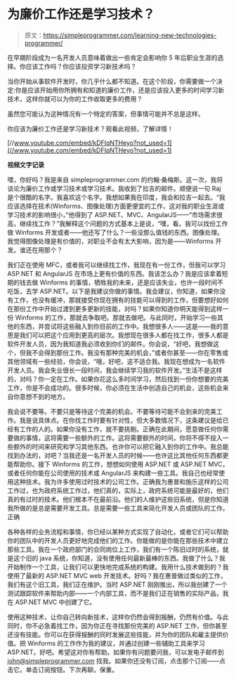 # 为廉价工作还是学习技术？

> 原文：<https://simpleprogrammer.com/learning-new-technologies-programmer/>

在早期阶段成为一名开发人员意味着做出一些肯定会影响你 5 年后职业生涯的选择。你应该工作吗？你应该投资学习新技术吗？

当你开始从事软件开发时，你几乎什么都不知道。在这个阶段，你需要做一个决定:你是应该开始用你所拥有和知道的廉价工作，还是应该投入更多的时间学习新技术，这样你就可以为你的工作收取更多的费用？

虽然您可能认为这种情况有一个特定的答案，但事情可能并不总是这样。

你应该为廉价工作还是学习新技术？观看此视频，了解详情！

[//www.youtube.com/embed/kDFIqNTHeyo?not_used=1](//www.youtube.com/embed/kDFIqNTHeyo?not_used=1)

**视频文字记录**

嘿，你好吗？我是来自 simpleprogrammer.com 的约翰·桑梅斯。这一次，我将谈论为廉价工作或学习技术或学习技术。我收到了拉吉的邮件。顺便说一句 Raj 是个很酷的名字。我喜欢这个名字。我想如果我在印度，我会和拉吉一起去。“我应该选择在技术(Winforms、图像处理)方面更便宜的工作，这对我的职业生涯或学习技术的影响很小，”他得到了 ASP.NET、MVC、AngularJS——“市场需求很高，继续找工作？”我解释这个问题的方式基本上是说，“嘿，看。我可以找份工作做 Winforms 开发或者——他还写了什么？一些没那么值钱的东西。图像处理。我觉得图像处理是有价值的，对职业不会有太大影响，因为是——Winforms 开发。谁还在用那个？

我们正在使用 MFC，或者我可以继续找工作，我现在有一份工作，但我可以学习 ASP.NET 和 AngularJS 在市场上更有价值的东西。我该怎么办？我是应该拿着短期的钱去做 Winforms 的事情，牺牲我的未来，还是应该失业，也许一段时间不吃饭，去学 ASP.NET。以下是我建议你做的事情。我会建议，你知道，如果你没有工作，也没有缓冲，那就接受你现在拥有的技能可以得到的工作，但要想好如何在那份工作中开始过渡到更多更新的技能，对吗？如果你知道你明天能得到这样一份 Winforms 的工作，那就去争取吧。那就去做吧。与此同时，开始学习一些其他的东西，并尝试将这些融入到你目前的工作中。我想很多人——这是——我的意思是我们可以把这个应用到更高的层次。我想现在很多人都在找工作，很多人都是软件开发人员，因为我知道我必须收到你们的邮件。你会说，“好吧，我想做这个，但我不会得到那份工作。我没有那种完美的机会，”或者你甚至——你在零售或其他领域有一些经验，你会说，“哦，好吧，这不适合我。我现在想成为一名软件开发人员。我会失业很长一段时间，我会继续学习我的软件开发。”生活不是这样的，对吗？你一定在工作。如果你花这么多时间学习，然后找到一份你想要的完美工作，你是不会成功的。很多时候，你必须在生活中创造自己的机会，这些机会来自你意想不到的地方。

我会说不要等。不要只是等待这个完美的机会。不要等待可能不会到来的完美工作。我是说具体点。在你找工作时要有针对性，但大多数情况下，这条建议是给已经有工作的人的。如果你没有工作，就不要挑剔。正确在此期间，愿意做任何你需要做的事情，这将需要一些额外的工作。这将需要额外的时间，你将不得不投入一些额外的时间来研究和学习其他东西。也许你可以把它融入到你的工作中。我总能找到办法的，对吧？当我还是一名开发人员的时候——也许这比其他任何东西都更能帮助你。接下 Winforms 的工作，想想如何使用 ASP.NET 或 ASP.NET MVC，或者任何你能在公司使用的技术或 AngularJS 来构建一些工具。我自己也经常使用这种技术。我为许多使用过时技术的公司工作。正确我为惠普和施乐这样的公司工作过，也为政府系统工作过，他们真的，实际上，政府系统可能是最好的，他们真的有过时的技术。他们根本不在最前沿。他们的人维护这些旧系统，但是你知道我所做的是总是需要开发工具。总是需要一些工具来简化开发人员或团队的工作。正确

各种各样的业务流程和事情，你已经以某种方式实现了自动化，或者它们可以帮助你的团队中的开发人员更好地完成他们的工作。你能做的是你能在那些技术中建立那些工具。我在一个政府部门的合同岗位上工作，我们有一个陈旧过时的系统，就是这个旧的 java 系统，你知道，没有使用任何最新最棒的东西。我做了什么？我开始制作一个工具，让我们可以更快地完成系统的构建。我用什么技术做到的？我使用了最新的 ASP.NET MVC web 开发技术。好吗？我在惠普做过类似的工作，我们有这个旧工具，我们正在维护。当时 ASP.NET 刚刚推出，所以我创建了一个测试跟踪软件来帮助内部——一个内部工具，而不是我们正在销售的实际产品，我在 ASP.NET MVC 中创建了它。

使用这种技术，让你自己转向新技术，这样你仍然会得到报酬，仍然有价值。与此同时，你不必急着找工作，因为你正在寻找那份完美的 ASP.NET 工作，但你甚至还没有技能。你可以在获得报酬的同时发展这些技能，并为你的团队和雇主提供价值。把 Winforms 的工作作为我的建议，并通过创建一些辅助工具来学习 ASP.NET。好吧。希望这对你有帮助。如果你有问题要问我，可以发电子邮件到 john@simpleprogrammer.com 找我。如果你还没有订阅，点击那个订阅——点击它。单击订阅按钮。下次再聊。保重。